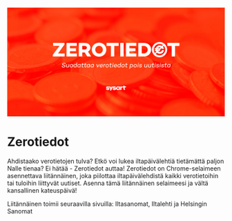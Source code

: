 ![Zerotiedot](https://raw.githubusercontent.com/sysart/zerotiedot/master/header.jpg)

# Zerotiedot

Ahdistaako verotietojen tulva? Etkö voi lukea iltapäivälehtiä tietämättä paljon Nalle tienaa? Ei hätää - Zerotiedot auttaa!  Zerotiedot on Chrome-selaimeen asennettava liitännäinen, joka piilottaa iltapäivälehdistä kaikki verotietoihin tai tuloihin liittyvät uutiset. Asenna tämä liitännäinen selaimeesi ja vältä kansallinen kateuspäivä!  

Liitännäinen toimii seuraavilla sivuilla: Iltasanomat, Iltalehti ja Helsingin Sanomat
